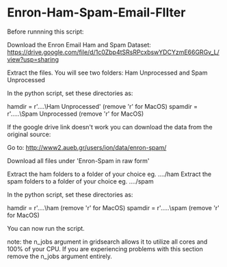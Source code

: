 # Enron-Ham-Spam-Email-FIlter

Before runnning this script:

Download the Enron Email Ham and Spam Dataset: https://drive.google.com/file/d/1c0Zbp4tSRsRPcxbswYDCYzmE66GRGv_L/view?usp=sharing

Extract the files. You will see two folders: Ham Unprocessed and Spam Unprocessed

In the python script, set these directories as:

hamdir = r'....\Ham Unprocessed' (remove 'r' for MacOS)
spamdir = r'.....\Spam Unprocessed (remove 'r' for MacOS)

If the google drive link doesn't work you can download the data from the original source:

Go to: http://www2.aueb.gr/users/ion/data/enron-spam/

Download all files under 'Enron-Spam in raw form'

Extract the ham folders to a folder of your choice eg. ..../ham
Extract the spam folders to a folder of your choice eg. ..../spam

In the python script, set these directories as:

hamdir = r'....\ham (remove 'r' for MacOS)
spamdir = r'.....\spam (remove 'r' for MacOS)

You can now run the script.

note: the n_jobs argument in gridsearch allows it to utilize all cores and 100% of your CPU. 
If you are experiencing problems with this section remove the n_jobs argument entirely. 
